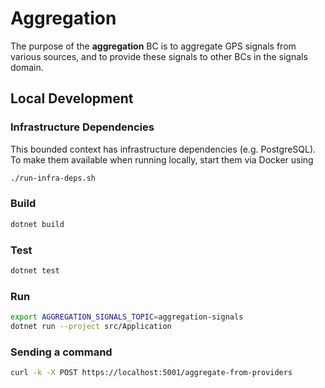# Aggregation

The purpose of the **aggregation** BC is to aggregate 
GPS signals from various sources, and to provide
these signals to other BCs in the signals domain.

## Local Development

### Infrastructure Dependencies

This bounded context has infrastructure dependencies (e.g. PostgreSQL).
To make them available when running locally, start them via Docker using

```bash
./run-infra-deps.sh
```

### Build

```bash
dotnet build
```

### Test

```bash
dotnet test
```

### Run

```bash
export AGGREGATION_SIGNALS_TOPIC=aggregation-signals
dotnet run --project src/Application
```

### Sending a command

```bash
curl -k -X POST https://localhost:5001/aggregate-from-providers
```